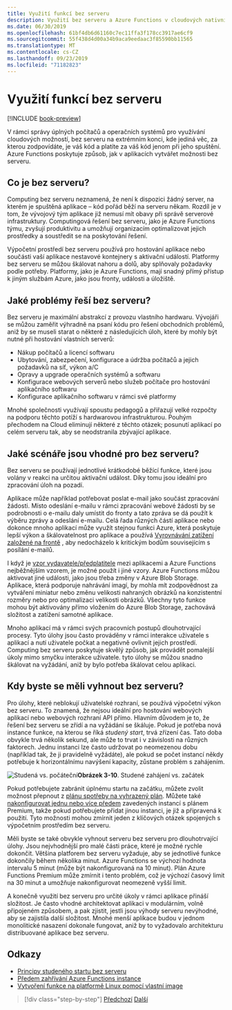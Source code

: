 ```yaml
---
title: Využití funkcí bez serveru
description: Využití bez serveru a Azure Functions v cloudových nativních aplikacích
ms.date: 06/30/2019
ms.openlocfilehash: 61bf4db6d61160c7ec11ffa3f178cc3917ae6cf9
ms.sourcegitcommit: 55f438d4d00a34b9aca9eedaac3f85590bb11565
ms.translationtype: MT
ms.contentlocale: cs-CZ
ms.lasthandoff: 09/23/2019
ms.locfileid: "71182823"
---
```

# <a name="leveraging-serverless-functions"></a>Využití funkcí bez serveru

[!INCLUDE [book-preview](../../../includes/book-preview.md)]

V rámci správy úplných počítačů a operačních systémů pro využívání cloudových možností, bez serveru na extrémním konci, kde jediná věc, za kterou zodpovídáte, je váš kód a platíte za váš kód jenom při jeho spuštění. Azure Functions poskytuje způsob, jak v aplikacích vytvářet možnosti bez serveru. 

## <a name="what-is-serverless"></a>Co je bez serveru?

Computing bez serveru neznamená, že není k dispozici žádný server, na kterém je spuštěná aplikace – kód pořád běží na serveru někam. Rozdíl je v tom, že vývojový tým aplikace již nemusí mít obavy při správě serverové infrastruktury. Computingová řešení bez serveru, jako je Azure Functions týmu, zvyšují produktivitu a umožňují organizacím optimalizovat jejich prostředky a soustředit se na poskytování řešení.

Výpočetní prostředí bez serveru používá pro hostování aplikace nebo součásti vaší aplikace nestavové kontejnery s aktivační událostí. Platformy bez serveru se můžou škálovat nahoru a dolů, aby splňovaly požadavky podle potřeby. Platformy, jako je Azure Functions, mají snadný přímý přístup k jiným službám Azure, jako jsou fronty, události a úložiště.

## <a name="what-challenges-are-solved-by-serverless"></a>Jaké problémy řeší bez serveru?

Bez serveru je maximální abstrakcí z provozu vlastního hardwaru. Vývojáři se můžou zaměřit výhradně na psaní kódu pro řešení obchodních problémů, aniž by se museli starat o některé z následujících úloh, které by mohly být nutné při hostování vlastních serverů:

- Nákup počítačů a licencí softwaru
- Ubytování, zabezpečení, konfigurace a údržba počítačů a jejich požadavků na síť, výkon a/C
- Opravy a upgrade operačních systémů a softwaru
- Konfigurace webových serverů nebo služeb počítače pro hostování aplikačního softwaru
- Konfigurace aplikačního softwaru v rámci své platformy

Mnohé společnosti využívají spoustu pedagogů a přiřazují velké rozpočty na podporu těchto potíží s hardwarovou infrastrukturou. Pouhým přechodem na Cloud eliminují některé z těchto otázek; posunutí aplikací po celém serveru tak, aby se neodstranila zbývající aplikace.

## <a name="what-scenarios-are-appropriate-for-serverless"></a>Jaké scénáře jsou vhodné pro bez serveru?

Bez serveru se používají jednotlivé krátkodobé běžící funkce, které jsou volány v reakci na určitou aktivační událost. Díky tomu jsou ideální pro zpracování úloh na pozadí.

Aplikace může například potřebovat poslat e-mail jako součást zpracování žádosti. Místo odeslání e-mailu v rámci zpracování webové žádosti by se podrobnosti o e-mailu daly umístit do fronty a tato zpráva se dá použít k výběru zprávy a odeslání e-mailu. Celá řada různých částí aplikace nebo dokonce mnoho aplikací může využít stejnou funkci Azure, která poskytuje lepší výkon a škálovatelnost pro aplikace a používá [Vyrovnávání zatížení založené na frontě](https://docs.microsoft.com/azure/architecture/patterns/queue-based-load-leveling) , aby nedocházelo k kritickým bodům souvisejícím s posílání e-mailů.

I když je [vzor vydavatele/předplatitele](https://docs.microsoft.com/azure/architecture/patterns/publisher-subscriber) mezi aplikacemi a Azure Functions nejběžnějším vzorem, je možné použít i jiné vzory. Azure Functions můžou aktivovat jiné události, jako jsou třeba změny v Azure Blob Storage. Aplikace, která podporuje nahrávání imagí, by mohla mít zodpovědnost za vytváření miniatur nebo změnu velikosti nahraných obrázků na konzistentní rozměry nebo pro optimalizaci velikosti obrázků. Všechny tyto funkce mohou být aktivovány přímo vložením do Azure Blob Storage, zachovává složitost a zatížení samotné aplikace.

Mnoho aplikací má v rámci svých pracovních postupů dlouhotrvající procesy. Tyto úlohy jsou často prováděny v rámci interakce uživatele s aplikací a nutí uživatele počkat a negativně ovlivnit jejich prostředí. Computing bez serveru poskytuje skvělý způsob, jak provádět pomalejší úkoly mimo smyčku interakce uživatele. tyto úlohy se můžou snadno škálovat na vyžádání, aniž by bylo potřeba škálovat celou aplikaci.

## <a name="when-should-you-avoid-serverless"></a>Kdy byste se měli vyhnout bez serveru?

Pro úlohy, které neblokují uživatelské rozhraní, se používá výpočetní výkon bez serveru. To znamená, že nejsou ideální pro hostování webových aplikací nebo webových rozhraní API přímo. Hlavním důvodem je to, že řešení bez serveru se zřídí a na vyžádání se škáluje. Pokud je potřeba nová instance funkce, na kterou se říká *studený start*, trvá zřízení čas. Tato doba obvykle trvá několik sekund, ale může to trvat i v závislosti na různých faktorech. Jednu instanci lze často udržovat po neomezenou dobu (například tak, že ji pravidelně vyžádáte), ale pokud se počet instancí někdy potřebuje k horizontálnímu navýšení kapacity, zůstane problém s zahájením.

![Studená vs.](./media/cold-start-warm-start.png)
počáteční**Obrázek 3-10**. Studené zahájení vs. začátek

Pokud potřebujete zabránit úplnému startu na začátku, můžete zvolit možnost přepnout z [plánu spotřeby na vyhrazený plán](https://azure.microsoft.com/blog/understanding-serverless-cold-start/). Můžete také [nakonfigurovat jednu nebo více předem](https://docs.microsoft.com/azure/azure-functions/functions-premium-plan#pre-warmed-instances) zavedených instancí s plánem Premium, takže pokud potřebujete přidat jinou instanci, je již a připravená k použití. Tyto možnosti mohou zmírnit jeden z klíčových otázek spojených s výpočetním prostředím bez serveru.

Měli byste se také obvykle vyhnout serveru bez serveru pro dlouhotrvající úlohy. Jsou nejvhodnější pro malé části práce, které je možné rychle dokončit. Většina platforem bez serveru vyžaduje, aby se jednotlivé funkce dokončily během několika minut. Azure Functions se výchozí hodnota intervalu 5 minut (může být nakonfigurovaná na 10 minut). Plán Azure Functions Premium může zmírnit i tento problém, což je výchozí časový limit na 30 minut a umožňuje nakonfigurovat neomezeně vyšší limit.

A konečně využití bez serveru pro určité úkoly v rámci aplikace přináší složitost. Je často vhodné architektovat aplikaci v modulárním, volně připojeném způsobem, a pak zjistit, jestli jsou výhody serveru nevýhodné, aby se zajistila další složitost. Mnohé menší aplikace budou v jednom monolitické nasazení dokonale fungovat, aniž by to vyžadovalo architekturu distribuované aplikace bez serveru.

## <a name="references"></a>Odkazy

- [Principy studeného startu bez serveru](https://azure.microsoft.com/blog/understanding-serverless-cold-start/)
- [Předem zahřívání Azure Functions instance](https://docs.microsoft.com/azure/azure-functions/functions-premium-plan#pre-warmed-instances)
- [Vytvoření funkce na platformě Linux pomocí vlastní image](https://docs.microsoft.com/azure/azure-functions/functions-create-function-linux-custom-image)

>[!div class="step-by-step"]
>[Předchozí](leverage-containers-orchestrators.md)
>[Další](combine-containers-serverless-approaches.md)
